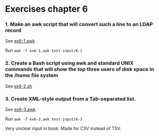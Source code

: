 # Exercises chapter 6
### 1. Make an awk script that will convert such a line to an LDAP record
See [ex6-1.awk](/shell-scripts/ex6-1.awk)

Run `awk -f ex6-1.awk test-input/6-1`

### 2. Create a Bash script using awk and standard UNIX commands that will show the top three users of disk space in the /home file system
See [ex6-2.sh](/shell-scripts/ex6-2.sh)

### 3. Create XML-style output from a Tab-separated list.
See [ex6-3.awk](/shell-scripts/ex6-3.awk)

Run `awk -f ex6-3.awk test-input/6-3`

Very unclear input in book. Made for CSV instead of TSV.